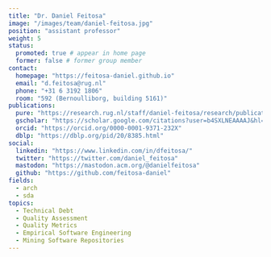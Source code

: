 ```yaml
---
title: "Dr. Daniel Feitosa"
image: "/images/team/daniel-feitosa.jpg"
position: "assistant professor"
weight: 5
status:
  promoted: true # appear in home page
  former: false # former group member
contact:
  homepage: "https://feitosa-daniel.github.io"
  email: "d.feitosa@rug.nl"
  phone: "+31 6 3192 1806"
  room: "592 (Bernoulliborg, building 5161)"
publications:
  pure: "https://research.rug.nl/staff/daniel-feitosa/research/publications.html"
  gscholar: "https://scholar.google.com/citations?user=b4SXLNEAAAAJ&hl=en&oi=ao"
  orcid: "https://orcid.org/0000-0001-9371-232X"
  dblp: "https://dblp.org/pid/20/8385.html"
social:
  linkedin: "https://www.linkedin.com/in/dfeitosa/"
  twitter: "https://twitter.com/daniel_feitosa"
  mastodon: "https://mastodon.acm.org/@danielfeitosa"
  github: "https://github.com/feitosa-daniel"
fields:
  - arch
  - sda
topics:
  - Technical Debt
  - Quality Assessment
  - Quality Metrics
  - Empirical Software Engineering
  - Mining Software Repositories
---
```

